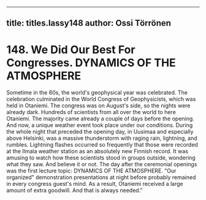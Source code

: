 
---

title: titles.lassy148
author: Ossi Törrönen
---


    
# 148. We Did Our Best For Congresses. DYNAMICS OF THE ATMOSPHERE

Sometime in the 60s, the world's geophysical year was celebrated. The celebration culminated in the World Congress of Geophysicists, which was held in Otaniemi. The congress was on August's side, so the nights were already dark. Hundreds of scientists from all over the world to here Otaniemi. The majority came already a couple of days before the opening. And now, a unique weather event took place under our conditions. During the whole night that preceded the opening day, in Uusimaa and especially above Helsinki, was a massive thunderstorm with raging rain, lightning, and rumbles. Lightning flashes occurred so frequently that those were recorded at the Ilmala weather station as an absolutely new Finnish record. It was amusing to watch how these scientists stood in groups outside, wondering what they saw. And believe it or not. The day after the ceremonial openings was the first lecture topic: DYNAMICS OF THE ATMOSPHERE. "Our organized" demonstration presentations at night before probably remained in every congress guest's mind. As a result, Otaniemi received a large amount of extra goodwill. And that is always needed."
